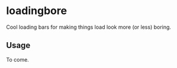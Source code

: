 loadingbore
===========

Cool loading bars for making things load look more (or less) boring.

Usage
-----

To come.
